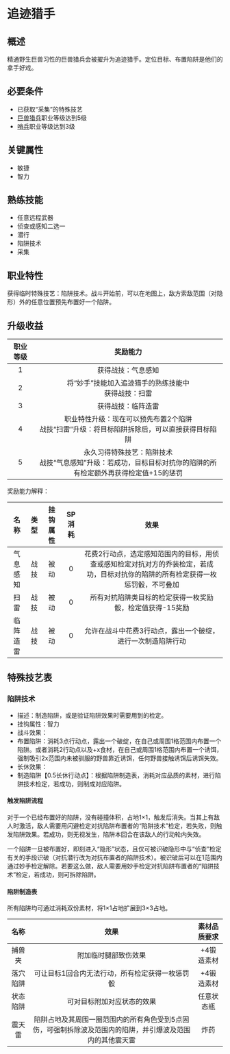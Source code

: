 # 追迹猎手

## 概述

精通野生巨兽习性的巨兽猎兵会被擢升为追迹猎手。定位目标、布置陷阱是他们的拿手好戏。

## 必要条件

* 已获取“采集”的特殊技艺
* <a href="../jager" target="_blank">巨兽猎兵</a>职业等级达到5级
* <a href="../../../basicJob/Sentinel" target="_blank">哨兵</a>职业等级达到3级

## 关键属性

* 敏捷
* 智力

## 熟练技能

* 任意远程武器
* 侦查或感知二选一
* 潜行
* 陷阱技术
* 采集
  
## 职业特性

获得临时特殊技艺：陷阱技术。战斗开始前，可以在地图上，敌方索敌范围（对隐形）外的任意位置预先布置好一个陷阱。

## 升级收益

职业等级|奖励能力
:--:|:--:
1|获得战技：气息感知
2|将“妙手”技能加入追迹猎手的熟练技能中<br>获得战技：扫雷
3|获得战技：临阵造雷
4|职业特性升级：现在可以预先布置2个陷阱<br>战技“扫雷”升级：将目标陷阱拆除后，可以直接获得目标陷阱
5|永久习得特殊技艺：陷阱技术<br>战技“气息感知”升级：若成功，目标目标对抗你的陷阱的所有检定额外再获得检定值+15的惩罚

奖励能力解释：

名称|类型|挂钩属性|SP消耗|效果
:--:|:--:|:--:|:--:|:--:
气息感知|战技|被动|0|花费2行动点，选定感知范围内的目标，用侦查或感知检定对抗对方的乔装检定，若成功，目标对抗你的陷阱的所有检定获得一枚惩罚骰，不可叠加
扫雷|战技|被动|0|所有对抗陷阱类目标的检定获得一枚奖励骰，检定值获得-15奖励
临阵造雷|战技|被动|0|允许在战斗中花费3行动点，露出一个破绽，进行一次制造陷阱行动

## 特殊技艺表

### 陷阱技术

* 描述：制造陷阱，或是验证陷阱效果时需要用到的检定。
* 挂钩属性：智力
* 战斗效果：
* 布置陷阱：消耗3点行动点，露出一个破绽，在自己或周围1格范围内布置一个陷阱。或者消耗2行动点以及+x食材，在自己或周围1格范围内布置一个诱饵，强制吸引2x范围内未被驯服的野兽靠近诱饵，任何野兽接触诱饵后诱饵失效。
* 长休效果：
* 制造陷阱【0.5长休行动点】：根据陷阱制造表，消耗对应品质的素材，进行陷阱技术检定，若成功，则制成对应陷阱。

#### 触发陷阱流程

对于一个已经布置好的陷阱，没有碰撞体积，占地1×1，触发后消失。当其上有敌人时激活，敌人需要用闪避检定对抗陷阱布置者的“陷阱技术”检定，若失败，则触发陷阱效果。若成功，则无视发生，陷阱本回合在该敌人的行动轮内失效。

一个陷阱一旦被布置好，即刻进入“隐形”状态，且仅可被识破隐形中与“侦查”检定有关的手段识破（对抗潜行改为对抗布置者的陷阱技术）。被识破后可以在1范围内通过妙手检定解除。若要这么做，敌人需要用妙手检定对抗陷阱布置者的“陷阱技术”检定，若成功，则可拆除陷阱。

#### 陷阱制造表

所有陷阱均可通过消耗双份素材，将1×1占地扩展到3×3占地。

名称|效果|素材品质要求
:--:|:--:|:--:
捕兽夹|附加临时腿部致伤效果|+4锻造素材
落穴陷阱|可让目标1回合内无法行动，所有检定获得一枚惩罚骰|+4锻造素材
状态陷阱|可对目标附加对应状态的效果|任意状态瓶
震天雷|陷阱占地及其周围一圈范围内的所有角色受到5点固伤，可强制拆除波及范围内的陷阱，并引爆波及范围内的其他震天雷|炸药